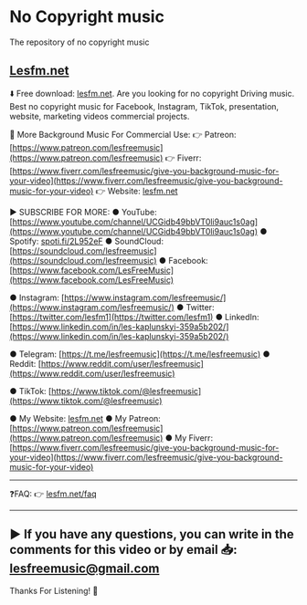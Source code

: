 # No Copyright music
The repository of no copyright music

## [Lesfm.net](https://lesfm.net)

⬇️ Free download: [lesfm.net](https://lesfm.net). Are you looking for no copyright Driving music. Best no copyright music for Facebook, Instagram, TikTok, presentation, website, marketing videos commercial projects.

📌 More Background Music For Commercial Use:
👉 Patreon: [https://www.patreon.com/lesfreemusic](https://www.patreon.com/lesfreemusic)
👉 Fiverr: [https://www.fiverr.com/lesfreemusic/give-you-background-music-for-your-video](https://www.fiverr.com/lesfreemusic/give-you-background-music-for-your-video)
👉 Website: [lesfm.net](https://lesfm.net)

► SUBSCRIBE FOR MORE:
● YouTube: [https://www.youtube.com/channel/UCGidb49bbVT0li9auc1s0ag](https://www.youtube.com/channel/UCGidb49bbVT0li9auc1s0ag)
● Spotify: [spoti.fi/2L952eF](spoti.fi/2L952eF)
● SoundCloud: [https://soundcloud.com/lesfreemusic](https://soundcloud.com/lesfreemusic)
● Facebook: [https://www.facebook.com/LesFreeMusic](https://www.facebook.com/LesFreeMusic)

● Instagram: [https://www.instagram.com/lesfreemusic/](https://www.instagram.com/lesfreemusic/)
● Twitter: [https://twitter.com/lesfm1](https://twitter.com/lesfm1)
● LinkedIn: [https://www.linkedin.com/in/les-kaplunskyi-359a5b202/](https://www.linkedin.com/in/les-kaplunskyi-359a5b202/)

● Telegram: [https://t.me/lesfreemusic](https://t.me/lesfreemusic)
● Reddit: [https://www.reddit.com/user/lesfreemusic](https://www.reddit.com/user/lesfreemusic)

● TikTok: [https://www.tiktok.com/@lesfreemusic](https://www.tiktok.com/@lesfreemusic)

● My Website: [lesfm.net](https://lesfm.net)
● My Patreon: [https://www.patreon.com/lesfreemusic](https://www.patreon.com/lesfreemusic)
● My Fiverr: [https://www.fiverr.com/lesfreemusic/give-you-background-music-for-your-video](https://www.fiverr.com/lesfreemusic/give-you-background-music-for-your-video)

---------------------

❓FAQ: 👉 [lesfm.net/faq](https://lesfm.net/faq/)

---------------------

► If you have any questions, you can write in the comments for this video or by email 📥: lesfreemusic@gmail.com
---------------------

Thanks For Listening! 🔽
